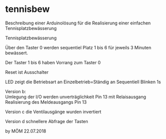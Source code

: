 # tennisbew
Beschreibung einer Arduinolösung für die Realisierung einer einfachen Tennisplatzbewässerung

Tennisplatzbewässerung

  Über den Taster 0 werden sequentiel Platz 1 bis 6 für jeweils 3 Minuten bewässert.
  
  Der Taster 1 bis 6 haben Vorrang zum Taster 0
  
  Reset ist Ausschalter
  
  LED zeigt die Betriebsart an
  Einzelbetrieb=Ständig an
  Sequentiell Blinken 1s
  
  Version b:  
  Umlegung der I/O werden unverträglichkeit Pin 13 mit Relaisausgang
  Realisierung des Meldeausgangs Pin 13
  
  Version c 
  die Ventilausgänge wurden invertiert
  
  Version d 
  schnellere Abfrage der Tasten
 
 
 by MÖM 22.07.2018
